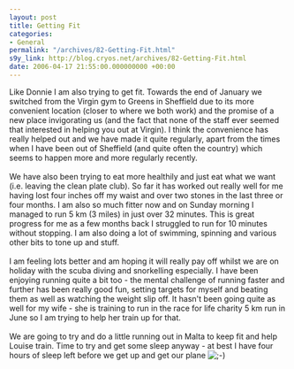 ```yaml
---
layout: post
title: Getting Fit
categories:
- General
permalink: "/archives/82-Getting-Fit.html"
s9y_link: http://blog.cryos.net/archives/82-Getting-Fit.html
date: 2006-04-17 21:55:00.000000000 +00:00
---
```

Like Donnie I am also trying to get fit. Towards the end of January we switched from the Virgin gym to Greens in Sheffield due to its more convenient location (closer to where we both work) and the promise of a new place invigorating us (and the fact that none of the staff ever seemed that interested in helping you out at Virgin). I think the convenience has really helped out and we have made it quite regularly, apart from the times when I have been out of Sheffield (and quite often the country) which seems to happen more and more regularly recently.<br />
<br />
We have also been trying to eat more healthily and just eat what we want (i.e. leaving the clean plate club). So far it has worked out really well for me having lost four inches off my waist and over two stones in the last three or four months. I am also so much fitter now and on Sunday morning I managed to run 5 km (3 miles) in just over 32 minutes. This is great progress for me as a few months back I struggled to run for 10 minutes without stopping. I am also doing a lot of swimming, spinning and various other bits to tone up and stuff.<br />
<br />
I am feeling lots better and am hoping it will really pay off whilst we are on holiday with the scuba diving and snorkelling especially. I have been enjoying running quite a bit too - the mental challenge of running faster and further has been really good fun, setting targets for myself and beating them as well as watching the weight slip off. It hasn't been going quite as well for my wife - she is training to run in the race for life charity 5 km run in June so I am trying to help her train up for that.<br />
<br />
We are going to try and do a little running out in Malta to keep fit and help Louise train. Time to try and get some sleep anyway - at best I have four hours of sleep left before we get up and get our plane <img src="http://blog.cryos.net/templates/default/img/emoticons/wink.png" alt=";-)" style="display: inline; vertical-align: bottom;" class="emoticon" />
